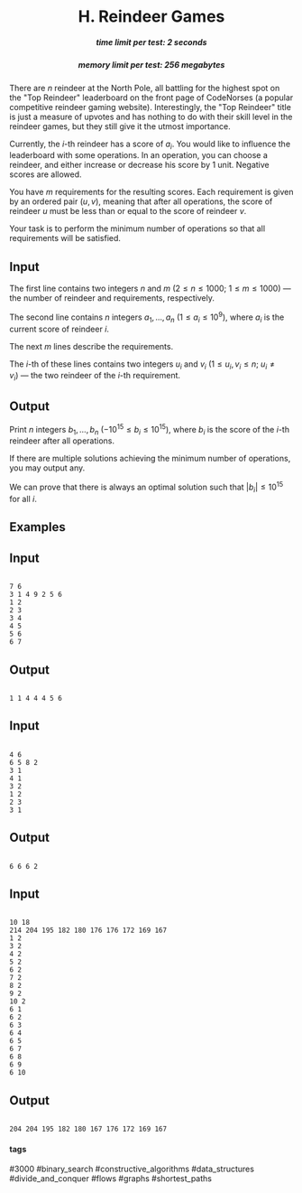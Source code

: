 <h1 style='text-align: center;'> H. Reindeer Games</h1>

<h5 style='text-align: center;'>time limit per test: 2 seconds</h5>
<h5 style='text-align: center;'>memory limit per test: 256 megabytes</h5>

There are $n$ reindeer at the North Pole, all battling for the highest spot on the "Top Reindeer" leaderboard on the front page of CodeNorses (a popular competitive reindeer gaming website). Interestingly, the "Top Reindeer" title is just a measure of upvotes and has nothing to do with their skill level in the reindeer games, but they still give it the utmost importance.

Currently, the $i$-th reindeer has a score of $a_i$. You would like to influence the leaderboard with some operations. In an operation, you can choose a reindeer, and either increase or decrease his score by $1$ unit. Negative scores are allowed.

You have $m$ requirements for the resulting scores. Each requirement is given by an ordered pair $(u, v)$, meaning that after all operations, the score of reindeer $u$ must be less than or equal to the score of reindeer $v$.

Your task is to perform the minimum number of operations so that all requirements will be satisfied.

## Input

The first line contains two integers $n$ and $m$ ($2\le n\le 1000$; $1\le m\le 1000$) — the number of reindeer and requirements, respectively.

The second line contains $n$ integers $a_1,\ldots, a_n$ ($1\le a_i\le 10^9$), where $a_i$ is the current score of reindeer $i$.

The next $m$ lines describe the requirements.

The $i$-th of these lines contains two integers $u_i$ and $v_i$ ($1\le u_i, v_i\le n$; $u_i\ne v_i$) — the two reindeer of the $i$-th requirement.

## Output

Print $n$ integers $b_1,\ldots, b_n$ ($-10^{15}\le b_i\le 10^{15}$), where $b_i$ is the score of the $i$-th reindeer after all operations.

If there are multiple solutions achieving the minimum number of operations, you may output any.

We can prove that there is always an optimal solution such that $|b_i|\le 10^{15}$ for all $i$.

## Examples

## Input


```

7 6
3 1 4 9 2 5 6
1 2
2 3
3 4
4 5
5 6
6 7

```
## Output


```

1 1 4 4 4 5 6 

```
## Input


```

4 6
6 5 8 2
3 1
4 1
3 2
1 2
2 3
3 1

```
## Output


```

6 6 6 2 

```
## Input


```

10 18
214 204 195 182 180 176 176 172 169 167
1 2
3 2
4 2
5 2
6 2
7 2
8 2
9 2
10 2
6 1
6 2
6 3
6 4
6 5
6 7
6 8
6 9
6 10

```
## Output


```

204 204 195 182 180 167 176 172 169 167 

```


#### tags 

#3000 #binary_search #constructive_algorithms #data_structures #divide_and_conquer #flows #graphs #shortest_paths 